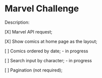 # Marvel Challenge

Description:

[X] Marvel API request;

[X] Show comics at home page as the layout;

[ ] Comics ordered by date; - in progress

[ ] Search input by character; - in progress

[ ] Pagination (not required);
